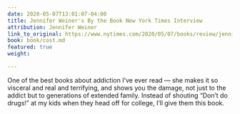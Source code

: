 ```yaml
---
date: 2020-05-07T13:01:07-04:00
title: Jennifer Weiner's By the Book New York Times Interview
attribution: Jennifer Weiner
link_to_original: https://www.nytimes.com/2020/05/07/books/review/jennifer-weiner-by-the-book-interview.html
book: book/cost.md
featured: true
weight: 

---
```

One of the best books about addiction I’ve ever read — she makes it so visceral and real and terrifying, and shows you the damage, not just to the addict but to generations of extended family. Instead of shouting “Don’t do drugs!” at my kids when they head off for college, I’ll give them this book.
